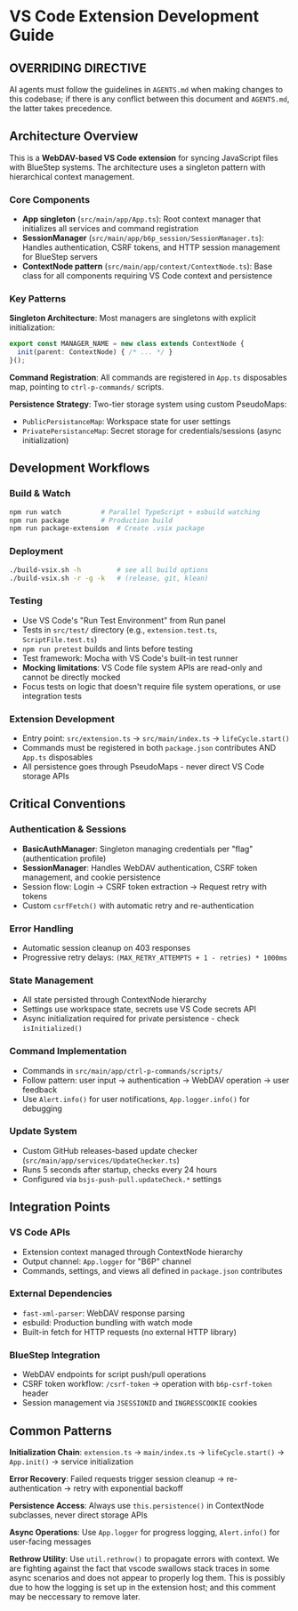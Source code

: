 # VS Code Extension Development Guide

## OVERRIDING DIRECTIVE

AI agents must follow the guidelines in `AGENTS.md` when making changes to this codebase; if there is any conflict between this document and `AGENTS.md`, the latter takes precedence.

## Architecture Overview

This is a **WebDAV-based VS Code extension** for syncing JavaScript files with BlueStep systems. The architecture uses a singleton pattern with hierarchical context management.

### Core Components

- **App singleton** (`src/main/app/App.ts`): Root context manager that initializes all services and command registration
- **SessionManager** (`src/main/app/b6p_session/SessionManager.ts`): Handles authentication, CSRF tokens, and HTTP session management for BlueStep servers
- **ContextNode pattern** (`src/main/app/context/ContextNode.ts`): Base class for all components requiring VS Code context and persistence

### Key Patterns

**Singleton Architecture**: Most managers are singletons with explicit initialization:
```typescript
export const MANAGER_NAME = new class extends ContextNode {
  init(parent: ContextNode) { /* ... */ }
}();
```

**Command Registration**: All commands are registered in `App.ts` disposables map, pointing to `ctrl-p-commands/` scripts.

**Persistence Strategy**: Two-tier storage system using custom PseudoMaps:
- `PublicPersistanceMap`: Workspace state for user settings
- `PrivatePersistanceMap`: Secret storage for credentials/sessions (async initialization)

## Development Workflows

### Build & Watch
```bash
npm run watch          # Parallel TypeScript + esbuild watching
npm run package        # Production build
npm run package-extension  # Create .vsix package
```

### Deployment
```bash
./build-vsix.sh -h         # see all build options
./build-vsix.sh -r -g -k   # (release, git, klean) 
```

### Testing
- Use VS Code's "Run Test Environment" from Run panel
- Tests in `src/test/` directory (e.g., `extension.test.ts`, `ScriptFile.test.ts`)
- `npm run pretest` builds and lints before testing
- Test framework: Mocha with VS Code's built-in test runner
- **Mocking limitations**: VS Code file system APIs are read-only and cannot be directly mocked
- Focus tests on logic that doesn't require file system operations, or use integration tests

### Extension Development
- Entry point: `src/extension.ts` → `src/main/index.ts` → `lifeCycle.start()`
- Commands must be registered in both `package.json` contributes AND `App.ts` disposables
- All persistence goes through PseudoMaps - never direct VS Code storage APIs

## Critical Conventions

### Authentication & Sessions
- **BasicAuthManager**: Singleton managing credentials per "flag" (authentication profile)
- **SessionManager**: Handles WebDAV authentication, CSRF token management, and cookie persistence
- Session flow: Login → CSRF token extraction → Request retry with tokens
- Custom `csrfFetch()` with automatic retry and re-authentication

### Error Handling
- Automatic session cleanup on 403 responses
- Progressive retry delays: `(MAX_RETRY_ATTEMPTS + 1 - retries) * 1000ms`

### State Management
- All state persisted through ContextNode hierarchy
- Settings use workspace state, secrets use VS Code secrets API
- Async initialization required for private persistence - check `isInitialized()`

### Command Implementation
- Commands in `src/main/app/ctrl-p-commands/scripts/`
- Follow pattern: user input → authentication → WebDAV operation → user feedback
- Use `Alert.info()` for user notifications, `App.logger.info()` for debugging

### Update System
- Custom GitHub releases-based update checker (`src/main/app/services/UpdateChecker.ts`)
- Runs 5 seconds after startup, checks every 24 hours
- Configured via `bsjs-push-pull.updateCheck.*` settings

## Integration Points

### VS Code APIs
- Extension context managed through ContextNode hierarchy
- Output channel: `App.logger` for "B6P" channel
- Commands, settings, and views all defined in `package.json` contributes

### External Dependencies
- `fast-xml-parser`: WebDAV response parsing
- esbuild: Production bundling with watch mode
- Built-in fetch for HTTP requests (no external HTTP library)

### BlueStep Integration
- WebDAV endpoints for script push/pull operations
- CSRF token workflow: `/csrf-token` → operation with `b6p-csrf-token` header
- Session management via `JSESSIONID` and `INGRESSCOOKIE` cookies

## Common Patterns

**Initialization Chain**: `extension.ts` → `main/index.ts` → `lifeCycle.start()` → `App.init()` → service initialization

**Error Recovery**: Failed requests trigger session cleanup → re-authentication → retry with exponential backoff

**Persistence Access**: Always use `this.persistence()` in ContextNode subclasses, never direct storage APIs

**Async Operations**: Use `App.logger` for progress logging, `Alert.info()` for user-facing messages

**Rethrow Utility**: Use `util.rethrow()` to propagate errors with context. We are fighting against the fact that vscode swallows stack traces in some async scenarios and does not appear to properly log them. This is possibly due to how the logging is set up in the extension host; and this comment may be neccessary to remove later.

